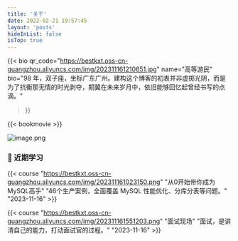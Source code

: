 ```yaml
---
title: '关于'
date: 2022-02-21 19:57:45
layout: 'posts'
hideInList: false
isTop: true
---
```




{{< bio 
qr_code="https://bestkxt.oss-cn-guangzhou.aliyuncs.com/img/202311161210651.jpg" name="高等游民" 
bio="98 年，双子座，坐标广东广州。建构这个博客的初衷并非虚掷光阴，而是为了抗衡那无情的时光剥夺，期冀在未来岁月中，依旧能够回忆起曾经书写的点滴。" 
>}}





{{< bookmovie >}}



![image.png]()



### 🏫 近期学习

{{< course 
"https://bestkxt.oss-cn-guangzhou.aliyuncs.com/img/202311161023150.png" 
"从0开始带你成为MySQL高手" 
"46个生产案例，全面覆盖 MySQL 性能优化、分库分表等问题。" 
"2023-11-16" >}}


{{< course 
"https://bestkxt.oss-cn-guangzhou.aliyuncs.com/img/202311161551203.png" 
"面试现场" 
"面试，是讲清自己的能力，打动面试官的过程。" 
"2023-11-16" >}}
























